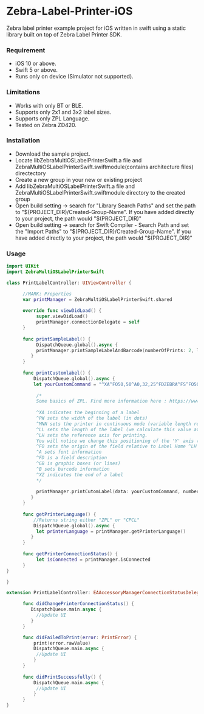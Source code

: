 # Zebra-Label-Printer-iOS

Zebra label printer example project for iOS written in swift using a static library built on top of Zebra Label Printer SDK.

### Requirement
- iOS 10 or above.
- Swift 5 or above.
- Runs only on device (Simulator not supported).

### Limitations
- Works with only BT or BLE.
- Supports only 2x1 and 3x2 label sizes.
- Supports only ZPL Language. 
- Tested on Zebra ZD420.


### Installation
- Download the sample project.
- Locate libZebraMultiOSLabelPrinterSwift.a file and ZebraMultiOSLabelPrinterSwift.swiftmodule(contains architecture files) directectory
- Create a new group in your new or existing project 
- Add libZebraMultiOSLabelPrinterSwift.a file and ZebraMultiOSLabelPrinterSwift.swiftmodule directory to the created group
- Open build setting -> search for "Library Search Paths" and set the path to "$(PROJECT_DIR)/Created-Group-Name". If you have added directly to your project, the path would "$(PROJECT_DIR)"
- Open build setting -> search for Swift Compiler - Search Path and set the "Import Paths" to "$(PROJECT_DIR)/Created-Group-Name". If you have added directly to your project, the path would "$(PROJECT_DIR)"



### Usage

```swift
import UIKit
import ZebraMultiOSLabelPrinterSwift

class PrintLabelController: UIViewController {

      //MARK: Properties
      var printManager = ZebraMultiOSLabelPrinterSwift.shared
      
      override func viewDidLoad() {
           super.viewDidLoad()
           printManager.connectionDelegate = self
      }
      
      func printSampleLabel() {
           DispatchQueue.global().async {
           printManager.printSampleLabelAndBarcode(numberOfPrints: 2, labelSize: .TwoByOne)
         }
      }
      
      func printCustomlabel() {
          DispatchQueue.global().async {
          let yourCustomCommand = "^XA^FO50,50^A0,32,25^FDZEBRA^FS^FO50,150^A0,32,25^FDPROGRAMMING^FS^FO50,250^A0,32,25^FDLANGUAGE^FS^XZ"
           
           /*
           Some basics of ZPL. Find more information here : https://www.zebra.com/content/dam/zebra/manuals/printers/common/programming/zpl-zbi2-pm-en.pdf
           
           ^XA indicates the beginning of a label
           ^PW sets the width of the label (in dots)
           ^MNN sets the printer in continuous mode (variable length receipts only make sense with variably sized labels)
           ^LL sets the length of the label (we calculate this value at the end of the routine)
           ^LH sets the reference axis for printing.
           You will notice we change this positioning of the 'Y' axis (length) as we build up the label. Once the positioning is changed, all new fields drawn on the label are rendered as if '0' is the new home position
           ^FO sets the origin of the field relative to Label Home ^LH
           ^A sets font information
           ^FD is a field description
           ^GB is graphic boxes (or lines)
           ^B sets barcode information
           ^XZ indicates the end of a label
           */
           
           printManager.printCutomLabel(data: yourCustomCommand, numberOfPrints: 3)
         }
      }
      
      func getPrinterLanguage() {
          //Returns string either "ZPL" or "CPCL"
          DispatchQueue.global().async {
           let printerLanguage = printManager.getPrinterLanguage()
         }
      }
      
      func getPrinterConnectionStatus() {
           let isConnected = printManager.isConnected
      }
}

}

extension PrintLabelController: EAAccessoryManagerConnectionStatusDelegate {

      func didChangePrinterConnectionStatus() {
         DispatchQueue.main.async {
           //Update UI
         }
      }

      func didFailedToPrint(error: PrintError) {
          print(error.rawValue)
          DispatchQueue.main.async {
           //Update UI
          }
      }
      
      func didPrintSuccessfully() {
          DispatchQueue.main.async {
           //Update UI
          }
      }
}
```

